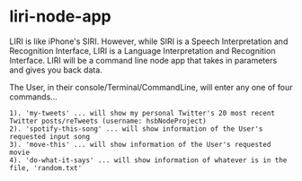 # liri-node-app
LIRI is like iPhone's SIRI. However, while SIRI is a Speech Interpretation and Recognition Interface, LIRI is a Language Interpretation and Recognition Interface. LIRI will be a command line node app that takes in parameters and gives you back data.

The User, in their console/Terminal/CommandLine, will enter any one of four commands...
    
    1). 'my-tweets' ... will show my personal Twitter's 20 most recent Twitter posts/reTweets (username: hsbNodeProject)
    2). 'spotify-this-song' ... will show information of the User's requested input song 
    3). 'move-this' ... will show information of the User's requested movie
    4). 'do-what-it-says' ... will show information of whatever is in the file, 'random.txt'